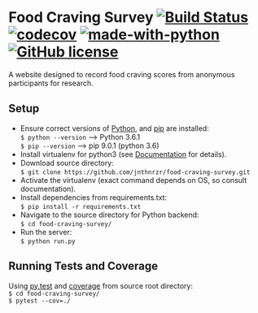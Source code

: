 # Food Craving Survey [![Build Status](https://travis-ci.org/jnthnrzr/food-craving-survey.svg?branch=master)](https://travis-ci.org/jnthnrzr/food-craving-survey) [![codecov](https://codecov.io/gh/jnthnrzr/food-craving-survey/branch/master/graph/badge.svg)](https://codecov.io/gh/jnthnrzr/food-craving-survey) [![made-with-python](https://img.shields.io/badge/Made%20with-Python-1f425f.svg)](https://www.python.org/) [![GitHub license](https://img.shields.io/github/license/Naereen/StrapDown.js.svg)](https://github.com/Naereen/StrapDown.js/blob/master/LICENSE) 
A website designed to record food craving scores from anonymous participants
for research.

## Setup
- Ensure correct versions of [Python](https://docs.python.org/3/), and [pip](https://pip.pypa.io/en/stable/) 
are installed:  
  `$ python --version` --> Python 3.6.1  
  `$ pip --version` --> pip 9.0.1 (python 3.6)
- Install virtualenv for python3 (see [Documentation](https://virtualenv.pypa.io/en/stable/) for 
details).
- Download source directory:  
`$ git clone https://github.com/jnthnrzr/food-craving-survey.git`
- Activate the virtualenv (exact command depends on OS, so consult 
documentation).
- Install dependencies from requirements.txt:  
`$ pip install -r requirements.txt`
- Navigate to the source directory for Python backend:  
`$ cd food-craving-survey/`
- Run the server:  
`$ python run.py`

## Running Tests and Coverage 
Using [py.test](https://docs.pytest.org/en/latest/) and [coverage](https://coverage.readthedocs.io/en/coverage-4.5.1/) from source 
root directory:  
`$ cd food-craving-survey/`  
`$ pytest --cov=./`
